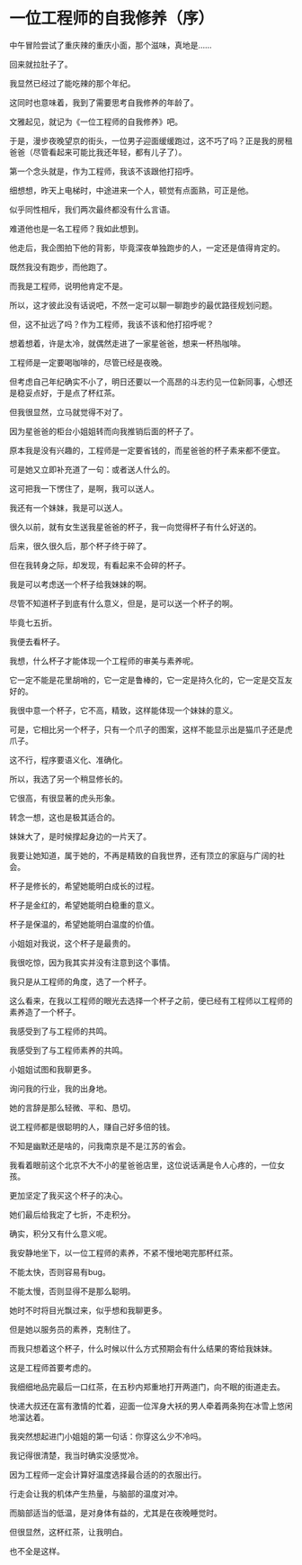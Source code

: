 # 一位工程师的自我修养（序）

中午冒险尝试了重庆辣的重庆小面，那个滋味，真地是……

回来就拉肚子了。

我显然已经过了能吃辣的那个年纪。

这同时也意味着，我到了需要思考自我修养的年龄了。

文雅起见，就记为《一位工程师的自我修养》吧。

于是，漫步夜晚望京的街头，一位男子迎面缓缓跑过，这不巧了吗？正是我的房租爸爸（尽管看起来可能比我还年轻，都有儿子了）。

第一个念头就是，作为工程师，我该不该跟他打招呼。

细想想，昨天上电梯时，中途进来一个人，顿觉有点面熟，可正是他。

似乎同性相斥，我们两次最终都没有什么言语。

难道他也是一名工程师？我如此想到。

他走后，我企图拍下他的背影，毕竟深夜单独跑步的人，一定还是值得肯定的。

既然我没有跑步，而他跑了。

而我是工程师，说明他肯定不是。

所以，这才彼此没有话说吧，不然一定可以聊一聊跑步的最优路径规划问题。

但，这不扯远了吗？作为工程师，我该不该和他打招呼呢？

想着想着，许是太冷，就偶然走进了一家星爸爸，想来一杯热咖啡。

工程师是一定要喝咖啡的，尽管已经是夜晚。

但考虑自己年纪确实不小了，明日还要以一个高昂的斗志约见一位新同事，心想还是稳妥点好，于是点了杯红茶。

但我很显然，立马就觉得不对了。

因为星爸爸的柜台小姐姐转而向我推销后面的杯子了。

原本我是没有兴趣的，工程师是一定要省钱的，而星爸爸的杯子素来都不便宜。

可是她又立即补充道了一句：或者送人什么的。

这可把我一下愣住了，是啊，我可以送人。

我还有一个妹妹，我是可以送人。

很久以前，就有女生送我星爸爸的杯子，我一向觉得杯子有什么好送的。

后来，很久很久后，那个杯子终于碎了。

但在我转身之际，却发现，有看起来不会碎的杯子。

我是可以考虑送一个杯子给我妹妹的啊。

尽管不知道杯子到底有什么意义，但是，是可以送一个杯子的啊。

毕竟七五折。

我便去看杯子。

我想，什么杯子才能体现一个工程师的审美与素养呢。

它一定不能是花里胡哨的，它一定是鲁棒的，它一定是持久化的，它一定是交互友好的。

我很中意一个杯子，它不高，精致，这样能体现一个妹妹的意义。

可是，它相比另一个杯子，只有一个爪子的图案，这样不能显示出是猫爪子还是虎爪子。

这不行，程序要语义化、准确化。

所以，我选了另一个稍显修长的。

它很高，有很显著的虎头形象。

转念一想，这也是极其适合的。

妹妹大了，是时候撑起身边的一片天了。

我要让她知道，属于她的，不再是精致的自我世界，还有顶立的家庭与广阔的社会。

杯子是修长的，希望她能明白成长的过程。

杯子是金红的，希望她能明白稳重的意义。

杯子是保温的，希望她能明白温度的价值。

小姐姐对我说，这个杯子是最贵的。

我很吃惊，因为我其实并没有注意到这个事情。

我只是从工程师的角度，选了一个杯子。

这么看来，在我以工程师的眼光去选择一个杯子之前，便已经有工程师以工程师的素养造了一个杯子。

我感受到了与工程师的共鸣。

我感受到了与工程师素养的共鸣。

小姐姐试图和我聊更多。

询问我的行业，我的出身地。

她的言辞是那么轻微、平和、恳切。

说工程师都是很聪明的人，赚自己好多倍的钱。

不知是幽默还是啥的，问我南京是不是江苏的省会。

我看着眼前这个北京不大不小的星爸爸店里，这位说话满是令人心疼的，一位女孩。

更加坚定了我买这个杯子的决心。

她们最后给我定了七折，不走积分。

确实，积分又有什么意义呢。

我安静地坐下，以一位工程师的素养，不紧不慢地喝完那杯红茶。

不能太快，否则容易有bug。

不能太慢，否则显得不是那么聪明。

她时不时将目光飘过来，似乎想和我聊更多。

但是她以服务员的素养，克制住了。

而我只想着这个杯子，什么时候以什么方式预期会有什么结果的寄给我妹妹。

这是工程师首要考虑的。

我细细地品完最后一口红茶，在五秒内郑重地打开两道门，向不眠的街道走去。

快递大叔还在富有激情的忙着，迎面一位浑身大袄的男人牵着两条狗在冰雪上悠闲地溜达着。

我突然想起进门小姐姐的第一句话：你穿这么少不冷吗。

我记得很清楚，我当时确实没感觉冷。

因为工程师一定会计算好温度选择最合适的的衣服出行。

行走会让我的机体产生热量，与脑部的温度对冲。

而脑部适当的低温，是对身体有益的，尤其是在夜晚睡觉时。

但很显然，这杯红茶，让我明白。

也不全是这样。
